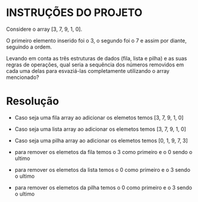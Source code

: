 # INSTRUÇÕES DO PROJETO

Considere o array [3, 7, 9, 1, 0].

O primeiro elemento inserido foi o 3, o segundo foi o 7 e assim por diante, seguindo a ordem.

Levando em conta as três estruturas de dados (fila, lista e pilha) e as suas regras de operações, qual seria a sequência dos números removidos em cada uma delas para esvaziá-las completamente utilizando o array mencionado?

# Resolução

- Caso seja uma fila array ao adicionar os elemetos temos [3, 7, 9, 1, 0]
- Caso seja uma lista array ao adicionar os elemetos temos [3, 7, 9, 1, 0]
- Caso seja uma pilha array  ao adicionar os elemetos temos [0, 1, 9, 7, 3]

- para remover os elemetos da fila temos o 3 como primeiro e o 0 sendo o ultimo
- para remover os elemetos da lista temos o 0 como primeiro e o 3 sendo o ultimo
- para remover os elemetos da pilha temos o 0 como primeiro e o 3 sendo o ultimo
